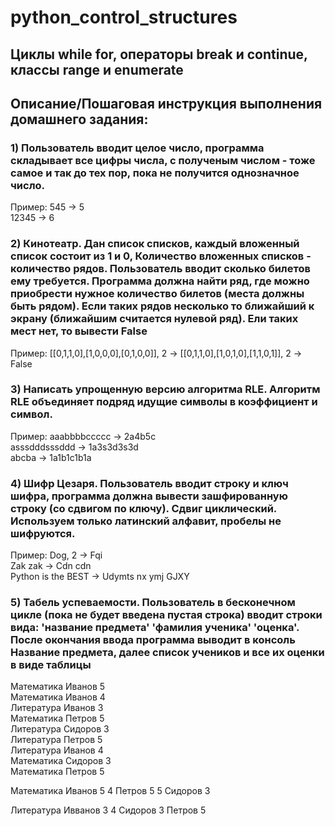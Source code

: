 # python_control_structures
## Циклы while for, операторы break и continue, классы range и enumerate

## Описание/Пошаговая инструкция выполнения домашнего задания:
### 1) Пользователь вводит целое число, программа складывает все цифры числа, с полученым числом - тоже самое и так до тех пор, пока не получится однозначное число.
Пример:
545 -> 5  
12345 -> 6
### 2) Кинотеатр. Дан список списков, каждый вложенный список состоит из 1 и 0, Количество вложенных списков - количество рядов. Пользователь вводит сколько билетов ему требуется. Программа должна найти ряд, где можно приобрести нужное количество билетов (места должны быть рядом). Если таких рядов несколько то ближайший к экрану (ближайшим считается нулевой ряд). Ели таких мест нет, то вывести False
Пример:
[[0,1,1,0],[1,0,0,0],[0,1,0,0]], 2 -> 
[[0,1,1,0],[1,0,1,0],[1,1,0,1]], 2 -> False
### 3) Написать упрощенную версию алгоритма RLE. Алгоритм RLE объединяет подряд идущие символы в коэффициент и символ.
Пример:
aaabbbbccccc -> 2a4b5c  
asssdddsssddd -> 1a3s3d3s3d  
abcba -> 1a1b1c1b1a
### 4) Шифр Цезаря. Пользователь вводит строку и ключ шифра, программа должна вывести зашфированную строку (со сдвигом по ключу). Сдвиг циклический. Используем только латинский алфавит, пробелы не шифруются.
Пример:
Dog, 2 -> Fqi  
Zak zak -> Cdn cdn  
Python is the BEST -> Udymts nx ymj GJXY
### 5) Табель успеваемости. Пользователь в бесконечном цикле (пока не будет введена пустая строка) вводит строки вида: 'название предмета' 'фамилия ученика' 'оценка'. После окончания ввода программа выводит в консоль Название предмета, далее список учеников и все их оценки в виде таблицы

Математика Иванов 5  
Математика Иванов 4  
Литература Иванов 3  
Математика Петров 5  
Литература Сидоров 3  
Литература Петров 5  
Литература Иванов 4  
Математика Сидоров 3  
Математика Петров 5  

Математика
Иванов 5 4
Петров 5 5
Сидоров 3

Литература
Ивванов 3 4
Сидоров 3
Петров 5
